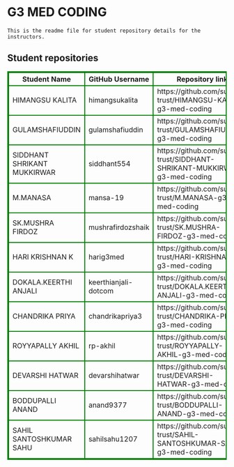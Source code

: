 # G3 MED CODING
    This is the readme file for student repository details for the instructors.
## Student repositories 
<table style="border : 2px solid green; width:100%;">
<tr >
<th style="border : 2px solid green;">Student Name</th>
<th style="border : 2px solid green;">GitHub Username</th>
<th style="border : 2px solid green;">Repository link</th>
</tr>
<tr style="border : 2px solid green;">
<td style="border : 2px solid green;">HIMANGSU KALITA</td> 

<td style="border : 2px solid green;">himangsukalita</td> 

<td style="border : 2px solid green;">https://github.com/sure-trust/HIMANGSU-KALITA-g3-med-coding</td> 
</tr>

<tr style="border : 2px solid green;">
<td style="border : 2px solid green;">GULAMSHAFIUDDIN</td> 

<td style="border : 2px solid green;">gulamshafiuddin</td> 

<td style="border : 2px solid green;">https://github.com/sure-trust/GULAMSHAFIUDDIN-g3-med-coding</td> 
</tr>

<tr style="border : 2px solid green;">
<td style="border : 2px solid green;">SIDDHANT SHRIKANT MUKKIRWAR</td> 

<td style="border : 2px solid green;">siddhant554</td> 

<td style="border : 2px solid green;">https://github.com/sure-trust/SIDDHANT-SHRIKANT-MUKKIRWAR-g3-med-coding</td> 
</tr>

<tr style="border : 2px solid green;">
<td style="border : 2px solid green;">M.MANASA</td> 

<td style="border : 2px solid green;">mansa-19</td> 

<td style="border : 2px solid green;">https://github.com/sure-trust/M.MANASA-g3-med-coding</td> 
</tr>

<tr style="border : 2px solid green;">
<td style="border : 2px solid green;">SK.MUSHRA FIRDOZ</td> 

<td style="border : 2px solid green;">mushrafirdozshaik</td> 

<td style="border : 2px solid green;">https://github.com/sure-trust/SK.MUSHRA-FIRDOZ-g3-med-coding</td> 
</tr>

<tr style="border : 2px solid green;">
<td style="border : 2px solid green;">HARI KRISHNAN K</td> 

<td style="border : 2px solid green;">harig3med</td> 

<td style="border : 2px solid green;">https://github.com/sure-trust/HARI-KRISHNAN-K-g3-med-coding</td> 
</tr>

<tr style="border : 2px solid green;">
<td style="border : 2px solid green;">DOKALA.KEERTHI ANJALI</td> 

<td style="border : 2px solid green;">keerthianjali-dotcom</td> 

<td style="border : 2px solid green;">https://github.com/sure-trust/DOKALA.KEERTHI-ANJALI-g3-med-coding</td> 
</tr>

<tr style="border : 2px solid green;">
<td style="border : 2px solid green;">CHANDRIKA PRIYA</td> 

<td style="border : 2px solid green;">chandrikapriya3</td> 

<td style="border : 2px solid green;">https://github.com/sure-trust/CHANDRIKA-PRIYA-g3-med-coding</td> 
</tr>

<tr style="border : 2px solid green;">
<td style="border : 2px solid green;">ROYYAPALLY AKHIL</td> 

<td style="border : 2px solid green;">rp-akhil</td> 

<td style="border : 2px solid green;">https://github.com/sure-trust/ROYYAPALLY-AKHIL-g3-med-coding</td> 
</tr>

<tr style="border : 2px solid green;">
<td style="border : 2px solid green;">DEVARSHI HATWAR</td> 

<td style="border : 2px solid green;">devarshihatwar</td> 

<td style="border : 2px solid green;">https://github.com/sure-trust/DEVARSHI-HATWAR-g3-med-coding</td> 
</tr>

<tr style="border : 2px solid green;">
<td style="border : 2px solid green;">BODDUPALLI ANAND</td> 

<td style="border : 2px solid green;">anand9377</td> 

<td style="border : 2px solid green;">https://github.com/sure-trust/BODDUPALLI-ANAND-g3-med-coding</td> 
</tr>

<tr style="border : 2px solid green;">
<td style="border : 2px solid green;">SAHIL SANTOSHKUMAR SAHU</td> 

<td style="border : 2px solid green;">sahilsahu1207</td> 

<td style="border : 2px solid green;">https://github.com/sure-trust/SAHIL-SANTOSHKUMAR-SAHU-g3-med-coding</td> 
</tr>
